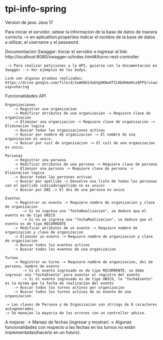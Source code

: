 # tpi-info-spring

Version de java: Java 17

Para iniciar el servidor, setear la informacion de la base de datos de manera correcta --> en aplicattion.properties indicar el nombre de la base de datos a utilizar, el username y el password.

Documentacion Swagger:
	Iniciar el servidor e ingresar al link: http://localhost:8080/swagger-ui/index.html#/turno-rest-controller

	--> Para realizar peticiones a la API, guiarse con la documentacion en Swagger --> Ver ejemplos de los bodys.

	Link con algunas pruebas realizadas: https://drive.google.com/file/d/1wmK0UiVwGVgOKNadfILHbOHmeKnzQFPS/view?usp=sharing

Funcionalidades API

	Organizaciones
		-> Registrar una organizacion
		-> Modificar atributos de una organizacion -> Requiere clave de organizacion
		-> Eliminar una organizacion -> Requiere clave de organizacion -> Eliminacion logica
		-> Buscar todas las organizaciones activas
		-> Buscar por nombre de organizacion -> El nombre de una organizacion es unico.
		-> Buscar por cuit de organizacion -> El cuit de una organizacion es unico.

	Personas
		-> Registrar una persona
		-> Modificar atributos de una persona -> Requiere clave de persona
		-> Eliminar una persona -> Requiere clave de persona -> Eliminacion logica
		-> Buscar todas las personas activas
		-> Buscar por apellido -> Devuelve una lista de todas las personas con el apellido indicado(apellido no es unico)
		-> Buscar por DNI -> El dni de una persona es unico

	Eventos
		-> Registrar un evento -> Requiere nombre de organizacion y clave de organizacion
			-> Si se ingresa una "fechaRealizacion", se deduce que el evento es de tipo UNICO
			-> Si no se ingresa una "fechaRealizacion", se deduce que el evento es de tipo RECURRENTE
		-> Modificar atributos de un evento -> Requiere nombre de organizacion y clave de organizacion
		-> Eliminar un evento -> Requiere nombre de organizacion y clave de organizacion
		-> Buscar todos los eventos activos
		-> Buscar todos los eventos de una organizacion

	Turnos
		-> Registrar un turno -> Requiere nombre de organizacion, dni de persona, nombre de evento
			-> Si el evento ingresado es de tipo RECURRENTE, se debe ingresar una "fechaEvento" para asentar el registro del evento
			-> Si el evento ingresado es de tipo UNICO, la "fechaEvento" es la misma que la fecha de realizacion del evento
		-> Buscar todos los turnos activos por organizacion
		-> Buscar todos los turnos activos de un evento de una organizacion

	-> Las claves de Persona y de Organizacion son strings de 8 caracteres autogenerados.
	-> Se manejan la mayoria de los errores con un controller advice.

A mejorar:
	-> Manejo de fechas (ingresar y mostrar)
	-> Algunas funcionalidades con respecto a las fechas en los turnos no están implementadas(hacerlo en un futuro).